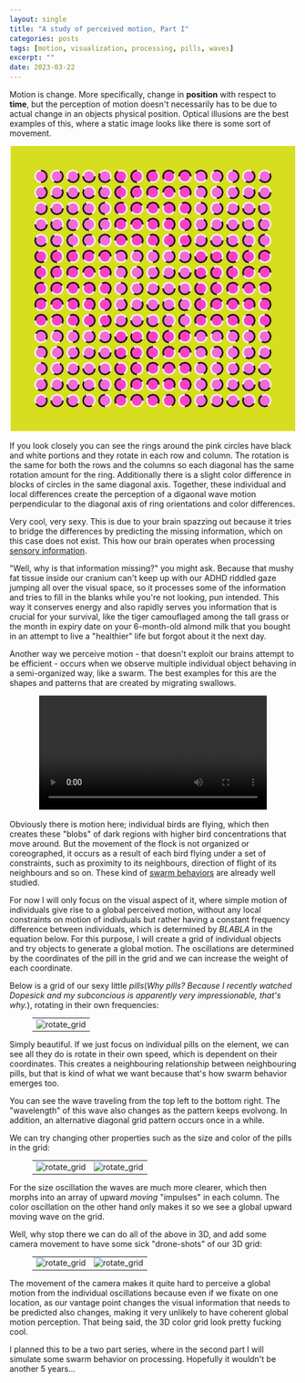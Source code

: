```yaml
---
layout: single
title: "A study of perceived motion, Part I"
categories: posts
tags: [motion, visualization, processing, pills, waves]
excerpt: ""
date: 2023-03-22
---
```



Motion is change. More specifically, change in __position__ with respect to __time__, but the perception of motion doesn't necessarily has to be due to actual change in an objects physical position. Optical illusions are the best examples of this, where a static image looks like there is some sort of movement.

<center>
    <img src="/assets/images/perceived_motion/optical_illusion.jpg" alt="optical illusion" width="500" height="500"/>
</center>

If you look closely you can see the rings around the pink circles have black and white portions and they rotate in each row and column. The rotation is the same for both the rows and the columns so each diagonal has the same rotation amount for the ring. Additionally there is a slight color difference in blocks of circles in the same diagonal axis. Together, these individual and local differences create the perception of a digaonal wave motion perpendicular to the diagonal axis of ring orientations and color differences.

Very cool, very sexy. This is due to your brain spazzing out because it tries to bridge the differences by predicting the missing information, which on this case does not exist. This how our brain operates when processing [sensory information](https://neurosciencenews.com/prediction-brain-21183/).

"Well, why is that information missing?" you might ask. Because that mushy fat tissue inside our cranium can't keep up with our ADHD riddled gaze jumping all over the visual space, so it processes some of the information and tries to fill in the blanks while you're not looking, pun intended. This way it conserves energy and also rapidly serves you information that is crucial for your survival, like the tiger camouflaged among the tall grass or the month in expiry date on your 6-month-old almond milk that you bought in an attempt to live a "healthier" life but forgot about it the next day.

Another way we perceive motion - that doesn't exploit our brains attempt to be efficient - occurs when we observe multiple individual object behaving in a semi-organized way, like a swarm. The best examples for this are the shapes and patterns that are created by migrating swallows.

<center>
    <video width="400" controls>
    <source src="/assets/images/perceived_motion/migration.mp4" type="video/mp4">
    Your browser does not support HTML video.
    </video>
</center>

Obviously there is motion here; individual birds are flying, which then creates these "blobs" of dark regions with higher bird concentrations that move around. But the movement of the flock is not organized or coreographed, it occurs as a result of each bird flying under a set of constraints, such as proximity to its neighbours, direction of flight of its neighbours and so on. These kind of [swarm behaviors](https://en.wikipedia.org/wiki/Swarm_behaviour) are already well studied.

For now I will only focus on the visual aspect of it, where simple motion of individuals give rise to a global perceived motion, without any local constraints on motion of indivduals but rather having a constant frequency difference between individuals, which is determined by $BLABLA$ in the equation below. For this purpose, I will create a grid of individual objects and try objects to generate a global motion. The oscillations are determined by the coordinates of the pill in the grid and we can increase the weight of each coordinate.

Below is a grid of our sexy little _pills_(_Why pills? Because I recently watched Dopesick and my subconcious is apparently very impressionable, that's why._), rotating in their own frequencies:

<figure class="half">
  <table style="border: 0px">
    <tr>
      <td style="border: 0px">
        <img src="/assets/images/perceived_motion/frames_rot.gif" alt="rotate_grid" width="450" height="450"/>
      </td>
    </tr>
  </table>
</figure>

Simply beautiful. If we just focus on individual pills on the element, we can see all they do is rotate in their own speed, which is dependent on their coordinates. This creates a neighbouring relationship between neighbouring pills, but that is kind of what we want because that's how swarm behavior emerges too.

You can see the wave traveling from the top left to the bottom right. The "wavelength" of this wave also changes as the pattern keeps evolvong. In addition, an alternative diagonal grid pattern occurs once in a while.

We can try changing other properties such as the size and color of the pills in the grid:

<figure class="half">
  <table style="border: 0px">
    <tr>
      <td style="border: 0px">
        <img src="/assets/images/perceived_motion/frames_size.gif" alt="rotate_grid" width="300" height="300"/>
      </td>
      <td style="border: 0px">
        <img src="/assets/images/perceived_motion/frames_color.gif" alt="rotate_grid" width="300" height="300"/>
      </td>
    </tr>
  </table>
</figure>

For the size oscillation the waves are much more clearer, which then morphs into an array of upward _moving_ "impulses" in each column. The color oscillation on the other hand only makes it so we see a global upward moving wave on the grid.

Well, why stop there we can do all of the above in 3D, and add some camera movement to have some sick "drone-shots" of our 3D grid:

<figure class="half">
  <table style="border: 0px">
    <tr>
      <td style="border: 0px">
        <img src="/assets/images/perceived_motion/frames_3d_size.gif" alt="rotate_grid" width="300" height="300"/>
      </td>
      <td style="border: 0px">
        <img src="/assets/images/perceived_motion/frames_3d_color.gif" alt="rotate_grid" width="300" height="300"/>
      </td>
    </tr>
  </table>
</figure>

The movement of the camera makes it quite hard to perceive a global motion from the individual oscillations because even if we fixate on one location, as our vantage point changes the visual information that needs to be predicted also changes, making it very unlikely to have coherent global motion perception. That being said, the 3D color grid look pretty fucking cool.

I planned this to be a two part series, where in the second part I will simulate some swarm behavior on processing. Hopefully it wouldn't be another 5 years...
